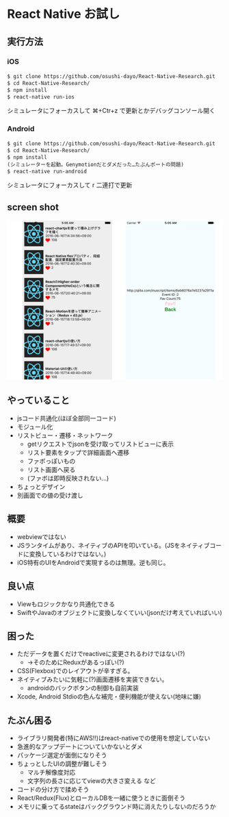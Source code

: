 # React Native お試し

## 実行方法

### iOS
```
$ git clone https://github.com/osushi-dayo/React-Native-Research.git
$ cd React-Native-Research/
$ npm install
$ react-native run-ios
```
シミュレータにフォーカスして ⌘+Ctr+z で更新とかデバッグコンソール開く

### Android
```
$ git clone https://github.com/osushi-dayo/React-Native-Research.git
$ cd React-Native-Research/
$ npm install
(シミュレーターを起動。Genymotionだとダメだった…たぶんポートの問題)
$ react-native run-android
```
シミュレータにフォーカスして r 二連打で更新

## screen shot
![](./img/screenshot.png)

## やっていること
* jsコード共通化(ほぼ全部同一コード)
* モジュール化
* リストビュー・遷移・ネットワーク
  * getリクエストでjsonを受け取ってリストビューに表示
  * リスト要素をタップで詳細画面へ遷移
  * ファボっぽいもの
  * リスト画面へ戻る
  * (ファボは即時反映されない…)
* ちょっとデザイン
* 別画面での値の受け渡し

## 概要
* webviewではない
* JSランタイムがあり、ネイティブのAPIを叩いている。(JSをネイティブコードに変換しているわけではない。)
* iOS特有のUIをAndroidで実現するのは無理。逆も同じ。

## 良い点
* Viewもロジックかなり共通化できる
* SwiftやJavaのオブジェクトに変換しなくていい(jsonだけ考えていればいい)


## 困った
* ただデータを置くだけでreactiveに変更されるわけではない(?)
  * →そのためにReduxがあるっぽい(?)
* CSS(Flexbox)でのレイアウトが辛すぎる。
* ネイティブみたいに気軽に(?)画面遷移を実装できない。
  * androidのバックボタンの制御も自前実装
* Xcode, Android Stdioの色んな補完・便利機能が使えない(地味に嫌)

## たぶん困る
* ライブラリ開発者(特にAWS!!)はreact-nativeでの使用を想定していない
* 急進的なアップデートについていかないとダメ
* パッケージ選定が面倒になりそう
* ちょっとしたUIの調整が難しそう
  * マルチ解像度対応
  * 文字列の長さに応じてviewの大きさ変える など
* コードの分け方で揉めそう
* React/Redux(Flux)とローカルDBを一緒に使うときに面倒そう
* メモリに乗ってるstateはバックグラウンド時に消えたりしないのだろうか
